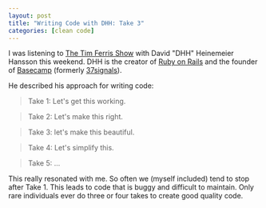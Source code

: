 ```yaml
---
layout: post
title: "Writing Code with DHH: Take 3"
categories: [clean code]
---
```


I was listening to [The Tim Ferris Show](http://fourhourworkweek.com/2016/10/27/david-heinemeier-hansson) with David "DHH" Heinemeier Hansson this weekend. DHH is the creator of [Ruby on Rails](http://rubyonrails.org) and the founder of [Basecamp](https://basecamp.com) (formerly [37signals](http://fourhourworkweek.com/2010/03/08/why-grow-and-other-wisdom-from-37signals)).

He described his approach for writing code:

> Take 1: Let's get this working. 
  
> Take 2: Let's make this right. 

> Take 3: let's make this beautiful.

> Take 4: Let's simplify this.

> Take 5: ...

This really resonated with me. So often we (myself included) tend to stop after Take 1. This leads to code that is buggy and difficult to maintain. Only rare individuals ever do three or four takes to create good quality code.

 
